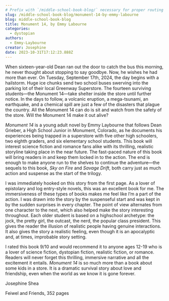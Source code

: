 ```yaml
---
# Prefix with `/middle-school-book-blog/` necessary for proper routing
slug: /middle-school-book-blog/monument-14-by-emmy-labourne
blog: middle-school-book-blog
title: Monument 14, by Emmy Labourne
categories:
  - dystopian
authors:
  - Emmy-Laybourne
creator: Josephine
date: 2023-10-31T17:12:23.888Z
---
```


When sixteen-year-old Dean ran out the door to catch the bus this morning, he never thought about stopping to say goodbye. Now, he wishes he had more than ever. On Tuesday, September 17th, 2024, the day begins with a hailstorm. Huge ice chunks send two school buses swerving into the parking lot of their local Greenway Superstore. The fourteen surviving students—the Monument 14—take shelter inside the store until further notice. In the days to follow, a volcanic eruption, a mega-tsunami, an earthquake, and a chemical spill are just a few of the disasters that plague the country. All the Monument 14 can do is sit and watch from the safety of the store. Will the Monument 14 make it out alive?

_Monument 14_ is a young adult novel by Emmy Laybourne that follows Dean Grieber, a High School Junior in Monument, Colorado, as he documents his experiences being trapped in a superstore with five other high schoolers, two eighth graders, and six elementary school students. This book will interest science fiction and romance fans alike with its thrilling, realistic storyline taking place in the near future. The fast-paced nature of this book will bring readers in and keep them locked in to the action. The end is enough to make anyone run to the shelves to continue the adventure—the sequels to this book, _Sky on Fire_ and _Savage Drift_, both carry just as much action and suspense as the start of the trilogy.

I was immediately hooked on this story from the first page. As a lover of epistolary and log entry-style novels, this was an excellent book for me. The immersiveness of these types of books makes me feel like I’m a part of the action. I was drawn into the story by the suspenseful start and was kept in by the sudden surprises in every chapter. The point of view alternates from one character to the next, which also helped make the story interesting throughout. Each older student is based on a highschool archetype: the jock, the pretty girl, the outcast, the nerd, the popular class president. This gives the reader the illusion of realistic people having genuine interactions. It also gives the story a realistic feeling, even though it is an apocalyptic and, at times, improbable story setting.

I rated this book 9/10 and would recommend it to anyone ages 12-19 who is a lover of science fiction, dystopian fiction, realistic fiction, or romance. Readers will never forget this thrilling, immersive narrative and all the excitement it entails. _Monument 14_ is so much more than a book about some kids in a store. It is a dramatic survival story about love and friendship, even when the world as we know it is gone forever.

Josephine Shea

Feiwel and Friends, 352 pages
